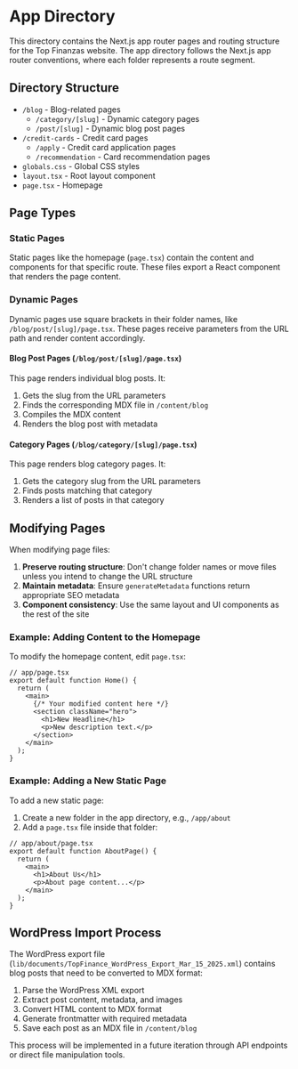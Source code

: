 # App Directory

This directory contains the Next.js app router pages and routing structure for the Top Finanzas website. The app directory follows the Next.js app router conventions, where each folder represents a route segment.

## Directory Structure

- `/blog` - Blog-related pages
  - `/category/[slug]` - Dynamic category pages
  - `/post/[slug]` - Dynamic blog post pages
- `/credit-cards` - Credit card pages
  - `/apply` - Credit card application pages
  - `/recommendation` - Card recommendation pages
- `globals.css` - Global CSS styles
- `layout.tsx` - Root layout component
- `page.tsx` - Homepage

## Page Types

### Static Pages

Static pages like the homepage (`page.tsx`) contain the content and components for that specific route. These files export a React component that renders the page content.

### Dynamic Pages

Dynamic pages use square brackets in their folder names, like `/blog/post/[slug]/page.tsx`. These pages receive parameters from the URL path and render content accordingly.

#### Blog Post Pages (`/blog/post/[slug]/page.tsx`)

This page renders individual blog posts. It:

1. Gets the slug from the URL parameters
2. Finds the corresponding MDX file in `/content/blog`
3. Compiles the MDX content
4. Renders the blog post with metadata

#### Category Pages (`/blog/category/[slug]/page.tsx`)

This page renders blog category pages. It:

1. Gets the category slug from the URL parameters
2. Finds posts matching that category
3. Renders a list of posts in that category

## Modifying Pages

When modifying page files:

1. **Preserve routing structure**: Don't change folder names or move files unless you intend to change the URL structure
2. **Maintain metadata**: Ensure `generateMetadata` functions return appropriate SEO metadata
3. **Component consistency**: Use the same layout and UI components as the rest of the site

### Example: Adding Content to the Homepage

To modify the homepage content, edit `page.tsx`:

```tsx
// app/page.tsx
export default function Home() {
  return (
    <main>
      {/* Your modified content here */}
      <section className="hero">
        <h1>New Headline</h1>
        <p>New description text.</p>
      </section>
    </main>
  );
}
```

### Example: Adding a New Static Page

To add a new static page:

1. Create a new folder in the app directory, e.g., `/app/about`
2. Add a `page.tsx` file inside that folder:

```tsx
// app/about/page.tsx
export default function AboutPage() {
  return (
    <main>
      <h1>About Us</h1>
      <p>About page content...</p>
    </main>
  );
}
```

## WordPress Import Process

The WordPress export file (`lib/documents/TopFinance_WordPress_Export_Mar_15_2025.xml`) contains blog posts that need to be converted to MDX format:

1. Parse the WordPress XML export
2. Extract post content, metadata, and images
3. Convert HTML content to MDX format
4. Generate frontmatter with required metadata
5. Save each post as an MDX file in `/content/blog`

This process will be implemented in a future iteration through API endpoints or direct file manipulation tools.
